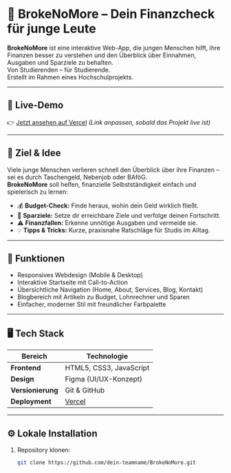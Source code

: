 # 💸 BrokeNoMore – Dein Finanzcheck für junge Leute

**BrokeNoMore** ist eine interaktive Web-App, die jungen Menschen hilft, ihre Finanzen besser zu verstehen und den Überblick über Einnahmen, Ausgaben und Sparziele zu behalten.  
Von Studierenden – für Studierende.  
Erstellt im Rahmen eines Hochschulprojekts.

---

## 🚀 Live-Demo
👉 [Jetzt ansehen auf Vercel](https://broke-no-more.vercel.app) *(Link anpassen, sobald das Projekt live ist)*

---

## 🧭 Ziel & Idee
Viele junge Menschen verlieren schnell den Überblick über ihre Finanzen – sei es durch Taschengeld, Nebenjob oder BAföG.  
**BrokeNoMore** soll helfen, finanzielle Selbstständigkeit einfach und spielerisch zu lernen:

- 💰 **Budget-Check:** Finde heraus, wohin dein Geld wirklich fließt.  
- 🎯 **Sparziele:** Setze dir erreichbare Ziele und verfolge deinen Fortschritt.  
- ⚠️ **Finanzfallen:** Erkenne unnötige Ausgaben und vermeide sie.  
- 💡 **Tipps & Tricks:** Kurze, praxisnahe Ratschläge für Studis im Alltag.

---

## 🧩 Funktionen
- Responsives Webdesign (Mobile & Desktop)
- Interaktive Startseite mit Call-to-Action
- Übersichtliche Navigation (Home, About, Services, Blog, Kontakt)
- Blogbereich mit Artikeln zu Budget, Lohnrechner und Sparen
- Einfacher, moderner Stil mit freundlicher Farbpalette

---

## 🖥️ Tech Stack
| Bereich | Technologie |
|----------|--------------|
| **Frontend** | HTML5, CSS3, JavaScript |
| **Design** | Figma (UI/UX-Konzept) |
| **Versionierung** | Git & GitHub |
| **Deployment** | [Vercel](https://vercel.com) |

---

## ⚙️ Lokale Installation
1. Repository klonen:
   ```bash
   git clone https://github.com/dein-teamname/BrokeNoMore.git
